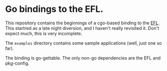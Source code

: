 # Go bindings to the EFL.

This repository contains the beginnings of a cgo-based binding to the [EFL][1].
This startred as a late night diversion, and I haven't really revisited it. Don't
expect much, this is very incomplete.

The `examples` directory contains some sample applications (well, just
one so far).

The binding is go-gettable. The only non-go dependencies are the EFL and
pkg-config.

[1]: https://www.enlightenment.org
